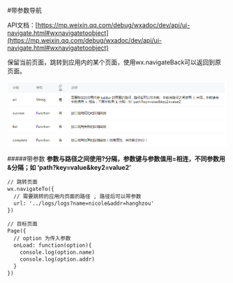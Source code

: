 #带参数导航

API文档：[https://mp.weixin.qq.com/debug/wxadoc/dev/api/ui-navigate.html#wxnavigatetoobject](https://mp.weixin.qq.com/debug/wxadoc/dev/api/ui-navigate.html#wxnavigatetoobject)

保留当前页面，跳转到应用内的某个页面，使用wx.navigateBack可以返回到原页面。

![](/assets/wechat-navigateTo.png)

#####带参数
**参数与路径之间使用?分隔，参数键与参数值用=相连，不同参数用&分隔；如 ‘path?key=value&key2=value2’**

```
// 跳转页面
wx.navigateTo({
  // 需要跳转的应用内页面的路径 , 路径后可以带参数
  url: '../logs/logs?name=nicole&addr=hanghzou'
})
```

```
// 目标页面
Page({
  // option 为传入参数
  onLoad: function(option){
    console.log(option.name)
    console.log(option.addr)
  }
})
```